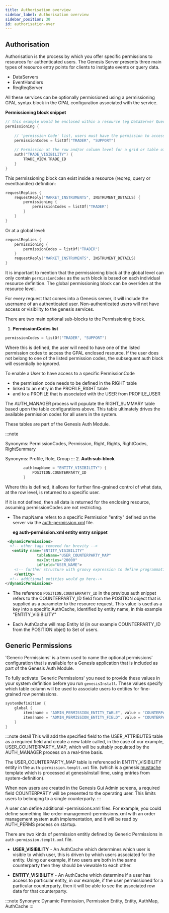 ```yaml
---
title: Authorisation overview
sidebar_label: Authorisation overview
sidebar_position: 30
id: authorisation-over
---
```


## Authorisation
Authorisation is the process by which you offer specific permissions to resources for authenticated users. 
The Genesis Server presents three main types of resource entry points for clients to instigate events or query data.

- DataServers  
- EventHandlers  
- ReqReqServer

All these services can be optionally permissioned using a permissioning GPAL syntax block in the GPAL configuration associated with the service. 

**Permissioning block snippet**
```kotlin
// this example would be enclosed within a resource (eg DataServer Query) specific block
permissioning {
    
    // 'permission Code' list, users must have the permission to access the enclosing resource
    permissionCodes = listOf("TRADER", "SUPPORT")
    
    // Permission at the row and/or column level for a grid or table of data
    auth("TRADE_VISIBILITY") {
        TRADE_VIEW.TRADE_ID
    }
}
```

This permissioning block can exist inside a resource (reqrep, query or eventhandler) definition:
```kotlin
requestReplies {
    requestReply("MARKET_INSTRUMENTS", INSTRUMENT_DETAILS) {
        permissioning {
            permissionCodes = listOf("TRADER")
        }
    }
}
```

Or at a global level:
```kotlin
requestReplies {
    permissioning {
        permissionCodes = listOf("TRADER")
    }
    requestReply("MARKET_INSTRUMENTS", INSTRUMENT_DETAILS)
}
```

It is important to mention that the permissioning block at the global level can only contain `permissionCodes` as the `auth` block is based on each individual resource definition. The global permissioning block can be overriden at the resource level.

For every request that comes into a Genesis server, it will include the username of an authenticated user. 
Non-authenticated users will not have access or visibility to the genesis services.


There are two main optional sub-blocks to the Permissioning block.

1. **PermissionCodes list**
```kotlin
permissionCodes = listOf("TRADER", "SUPPORT")
```

  Where this is defined, the user will need to have one of the listed permission codes to access the GPAL enclosed resource. 
  If the user does not belong to one of the listed permission codes, the subsequent auth block will essentially be ignored.

  To enable a User to have access to a specific PermissionCode

  - the permission code needs to be defined in the RIGHT table
  - linked to an entry in the PROFILE_RIGHT table
  - and to a PROFILE that is associated with the USER from PROFILE_USER
 
  The AUTH_MANAGER process will populate the RIGHT_SUMMARY table based upon the table configurations above. This table ultimately drives the available permission codes for all users in the system. 
  
  These tables are part of the Genesis Auth Module.

:::note

  Synonyms: PermissionCodes, Permission, Right, Rights, RightCodes, RightSummary

  Synonyms: Profile, Role, Group
:::
2. **Auth sub-block**
 
```kotlin
        auth(mapName = "ENTITY_VISIBILITY") {
            POSITION.COUNTERPARTY_ID
        }
```

Where this is defined, it allows for further fine-grained control of what data, at the row level, is returned to a specific user. 

If it is not defined, then all data is returned for the enclosing resource, assuming permissionCodes are not restricting.

- The mapName refers to a specific Permission "entity" defined on the server via the [auth-permission.xml](/platform-reference/authentication-and-authorisation/authorisation#defining-a-permission-rule) file.

  **eg auth-permission.xml entity entry snippet**
```xml
 <dynamicPermissions>
  <!-- other tags removed for brevity -->
   <entity name="ENTITY_VISIBILITY"
              tableName="USER_COUNTERPARTY_MAP"
              maxEntries="20000"
              idField="USER_NAME">
    <!-- further structure with groovy expression to define programmatic control and define an AuthMap -->
    </entity>
  <!-- additional entities would go here-->
</dynamicPermissions>
```
- The reference ```POSITION.COUNTERPARTY_ID``` in the previous auth snippet refers to the COUNTERPARTY_ID field from the POSITION object that is supplied as a parameter to the resource request. 
This value is used as a key into a specific AuthCache, identified by entity name, in this example "ENTITY_VISIBILITY"

- Each AuthCache will map Entity Id (in our example COUNTERPARTY_ID from the POSITION objet)  to Set of users.

## Generic Permissions

'Generic Permissions' is a term used to name the optional permissions' configuration that is available for a Genesis application that is included as part of the Genesis Auth Module.

To fully activate 'Generic Permissions' you need to provide these values in your system definition before you run `genesisInstall`.
These values specify which table column will be used to associate users to entities for fine-grained row permissions.


```kotlin
systemDefinition {
    global {
        item(name = "ADMIN_PERMISSION_ENTITY_TABLE", value = "COUNTERPARTY")
        item(name = "ADMIN_PERMISSION_ENTITY_FIELD", value = "COUNTERPARTY_ID")
    }
}
```

:::note detail
This will add the specified field to the USER_ATTRIBUTES table as a required field and create a new table called, in the case of our example, USER_COUNTERPARTY_MAP,
which will be suitably populated by the AUTH_MANAGER process on a real-time basis. 

The USER_COUNTERPARTY_MAP table is referenced in ENTITY_VISIBILITY entity in the ```auth-permission.templt.xml``` file. (which is a genesis [mustache](https://en.wikipedia.org/wiki/Mustache_(template_system))
template which is processed at genesisInstall time, using entries from system-definition).

When new users are created in the Genesis Gui Admin screens, a required field COUNTERPARTY will be presented to the operating user. This limits users to belonging to a single counterparty.
:::

A user can define additional -permissions.xml files. For example, you could define something like order-management-permissions.xml with 
an order management system auth implementation, and it will be read by AUTH_PERMS process on startup.

There are two kinds of permission entitiy defined by Generic Permissions in ```auth-permission.templt.xml``` file.

- **USER_VISIBILITY** - An AuthCache which determines which user is visible to which user, this is driven by which users associated for the entity. Using our example, if two users are both in the same counterparty then they should be viewable to each other.

- **ENTITY_VISIBILITY** - An AuthCache which determine if a user has access to particular entity, in our example, if the user permissioned for a particular counterparty, then it will be able to see the associated row data for that counterparty.


:::note
Synonym: Dynamic Permission, Permission Entity, Entity, AuthMap, AuthCache
:::